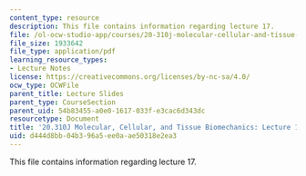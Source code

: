 ```yaml
---
content_type: resource
description: This file contains information regarding lecture 17.
file: /ol-ocw-studio-app/courses/20-310j-molecular-cellular-and-tissue-biomechanics-spring-2015/d444d8bb04b396a5ee0aae50318e2ea3_MIT20_310JS15_Lecture17.pdf
file_size: 1933642
file_type: application/pdf
learning_resource_types:
- Lecture Notes
license: https://creativecommons.org/licenses/by-nc-sa/4.0/
ocw_type: OCWFile
parent_title: Lecture Slides
parent_type: CourseSection
parent_uid: 54b83455-a0e0-1617-033f-e3cac6d343dc
resourcetype: Document
title: '20.310J Molecular, Cellular, and Tissue Biomechanics: Lecture 17'
uid: d444d8bb-04b3-96a5-ee0a-ae50318e2ea3
---
```

This file contains information regarding lecture 17.